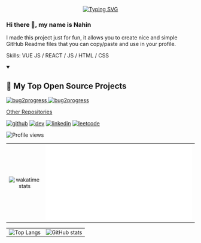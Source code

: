 <p align="center">
<a href="https://git.io/typing-svg"><img src="https://readme-typing-svg.demolab.com?font=Fira+Code&duration=3000&pause=500&color=00FF00&center=true&width=600&lines=%F0%9F%99%8B%E2%80%8D%E2%99%82%EF%B8%8F+I+am+Sahriar+Nur+Nahin;%F0%9F%A7%B0+Currently+working+on+Bug2progress+and+VeditLog;+%F0%9F%8C%B1+Learning+Golang;%F0%9F%91%8D+Interested+in+Open+Source+and+Cryptography;%F0%9F%A7%AD+Hobby+%3A++video+production+and+writing" alt="Typing SVG" /></a>
</p>

### Hi there 👋, my name is Nahin

I made this project just for fun, it allows you to create nice and simple GitHub Readme files that you can copy/paste and use in your profile.

Skills: VUE JS / REACT / JS / HTML / CSS

<details open> 
  <summary><h2>📘 My Top Open Source Projects</h2></summary>

  <!-- Repo info cards - https://github.com/anuraghazra/github-readme-stats -->
  <!-- Small repo cards (fork) - https://github.com/DenverCoder1/github-readme-stats -->
  <p align="left">
    <a href="https://github.com/DenverCoder1/github-readme-streak-stats">
        <img width="278" src="https://denvercoder1-github-readme-stats.vercel.app/api/pin/?username=snh1999&repo=bug2progress&theme=dark&bg_color=1F222E&title_color=00FF00&hide_border=true&icon_color=F8D866&show_icons=true" alt="bug2progress">
    </a>
    <a href="https://github.com/DenverCoder1/github-readme-streak-stats">
        <img width="278" src="https://denvercoder1-github-readme-stats.vercel.app/api/pin/?username=snh1999&repo=bug2progress&theme=dark&bg_color=1F222E&title_color=00FF00&hide_border=true&icon_color=F8D866&show_icons=true" alt="bug2progress">
    </a>
  </p>

<a href="https://github.com/snh1999?tab=repositories&q=&type=&language=&sort=names">Other Repositories</a>

</details>

[<img src='https://cdn.jsdelivr.net/npm/simple-icons@3.0.1/icons/github.svg' alt='github' height='40'>](https://github.com/snh1999) [<img src='https://cdn.jsdelivr.net/npm/simple-icons@3.0.1/icons/hashnode.svg' alt='dev' height='40'>](https://nahin.hashnode.dev/) [<img src='https://cdn.jsdelivr.net/npm/simple-icons@3.0.1/icons/linkedin.svg' alt='linkedin' height='40'>](https://www.linkedin.com/in/https://www.linkedin.com/in/sahriarnur//) [<img src='https://cdn.jsdelivr.net/npm/simple-icons@3.0.1/icons/leetcode.svg' alt='leetcode' height='40'>](https://leetcode.com/shariarnurnahin99/)

![Profile views](https://gpvc.arturio.dev/snh1999)

|                                                                                                                                                                                                                                  |                                                  |
| :------------------------------------------------------------------------------------------------------------------------------------------------------------------------------------------------------------------------------: | :----------------------------------------------: |
| ![wakatime stats](https://github-readme-stats.vercel.app/api/wakatime?username=snh1999&api_domain=wakapi.dev&theme=chartreuse-dark&custom_title=Recent%20Stats%20from%20Wakapi&layout=compact&range=last_30_days&langs_count=10) | ![wakapi metrics](./metrics.plugin.wakatime.svg) |

|                                                                                                                                                                                                                 |                                                                                                                                                                                                            |
| :-------------------------------------------------------------------------------------------------------------------------------------------------------------------------------------------------------------: | :--------------------------------------------------------------------------------------------------------------------------------------------------------------------------------------------------------: |
| ![Top Langs](https://github-readme-stats.vercel.app/api/top-langs/?username=snh1999&layout=compact&langs_count=8&exclude_repo=ludo_project&theme=chartreuse-dark&custom_title=Language%20stats%20from%20github) | ![GitHub stats](https://github-readme-stats.vercel.app/api?username=snh1999&hide=contribs,prs&count_private=true&show_icons=true&theme=chartreuse-dark&custom_title=Github%20Stats&exclude_repo=[snh1999]) |
